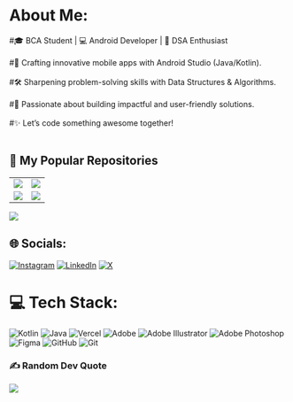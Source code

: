 # About Me:
#🎓 BCA Student | 💻 Android Developer | 🧠 DSA Enthusiast<br><br>
#🚀 Crafting innovative mobile apps with Android Studio (Java/Kotlin).<br><br>
#🛠️ Sharpening problem-solving skills with Data Structures & Algorithms.<br><br>
#🌟 Passionate about building impactful and user-friendly solutions.<br><br>
#✨ Let’s code something awesome together!<br><br>


## 🚀 My Popular Repositories

<table>
  <tr>
    <td>
      <a href="https://github.com/shettyharshith33/API_Integration">
        <img src="https://github-readme-stats.vercel.app/api/pin/?username=shettyharshith33&repo=API_Integration" />
      </a>
    </td>
    <td>
      <a href="https://github.com/shettyharshith33/VC_Puttur">
        <img src="https://github-readme-stats.vercel.app/api/pin/?username=shettyharshith33&repo=VC_Puttur" />
      </a>
    </td>
  </tr>
  <tr>
    <td>
      <a href="https://github.com/shettyharshith33/Navigation">
        <img src="https://github-readme-stats.vercel.app/api/pin/?username=shettyharshith33&repo=Navigation" />
      </a>
    </td>
    <td>
      <a href="https://github.com/shettyharshith33/Harshith-Shetty---Portfolio">
        <img src="https://github-readme-stats.vercel.app/api/pin/?username=shettyharshith33&repo=Harshith-Shetty---Portfolio" />
      </a>
    </td>
  </tr>
</table>

[![](https://visitcount.itsvg.in/api?id=shettyharshith33&label=Profile%20Views&color=4&icon=0&pretty=true)](https://visitcount.itsvg.in)


## 🌐 Socials:
[![Instagram](https://img.shields.io/badge/Instagram-%23E4405F.svg?logo=Instagram&logoColor=white)](https://instagram.com/shetty_harshith33) [![LinkedIn](https://img.shields.io/badge/LinkedIn-%230077B5.svg?logo=linkedin&logoColor=white)](https://linkedin.com/in/harshith-shetty033) [![X](https://img.shields.io/badge/X-black.svg?logo=X&logoColor=white)](https://x.com/ShettyHarshi33) 

# 💻 Tech Stack:
![Kotlin](https://img.shields.io/badge/kotlin-%237F52FF.svg?style=for-the-badge&logo=kotlin&logoColor=white) ![Java](https://img.shields.io/badge/java-%23ED8B00.svg?style=for-the-badge&logo=openjdk&logoColor=white) ![Vercel](https://img.shields.io/badge/vercel-%23000000.svg?style=for-the-badge&logo=vercel&logoColor=white) ![Adobe](https://img.shields.io/badge/adobe-%23FF0000.svg?style=for-the-badge&logo=adobe&logoColor=white) ![Adobe Illustrator](https://img.shields.io/badge/adobe%20illustrator-%23FF9A00.svg?style=for-the-badge&logo=adobe%20illustrator&logoColor=white) ![Adobe Photoshop](https://img.shields.io/badge/adobe%20photoshop-%2331A8FF.svg?style=for-the-badge&logo=adobe%20photoshop&logoColor=white) ![Figma](https://img.shields.io/badge/figma-%23F24E1E.svg?style=for-the-badge&logo=figma&logoColor=white) ![GitHub](https://img.shields.io/badge/github-%23121011.svg?style=for-the-badge&logo=github&logoColor=white) ![Git](https://img.shields.io/badge/git-%23F05033.svg?style=for-the-badge&logo=git&logoColor=white)

### ✍️ Random Dev Quote
![](https://quotes-github-readme.vercel.app/api?type=horizontal&theme=radical)
